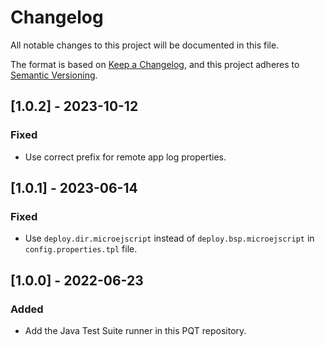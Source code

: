 # Changelog

All notable changes to this project will be documented in this file.

The format is based on [Keep a Changelog](https://keepachangelog.com/en/1.0.0/),
and this project adheres to [Semantic Versioning](https://semver.org/spec/v2.0.0.html).

## [1.0.2] - 2023-10-12

### Fixed

- Use correct prefix for remote app log properties.

## [1.0.1] - 2023-06-14

### Fixed

- Use ``deploy.dir.microejscript`` instead of ``deploy.bsp.microejscript`` in ``config.properties.tpl`` file.

## [1.0.0] - 2022-06-23

### Added

- Add the Java Test Suite runner in this PQT repository.
